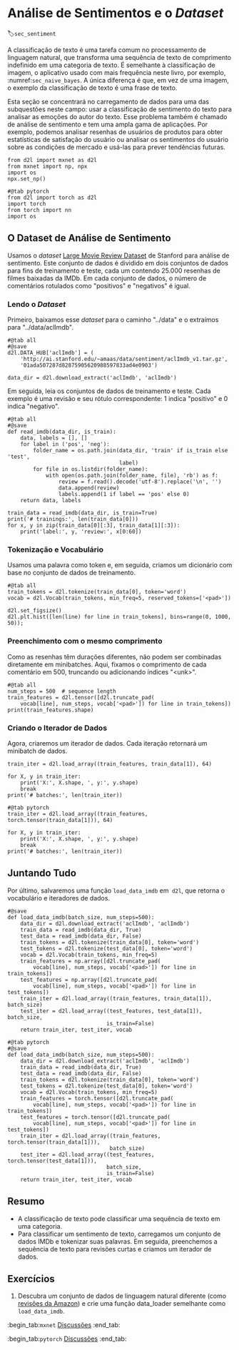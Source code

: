 # Análise de Sentimentos e o *Dataset*
:label:`sec_sentiment`


A classificação de texto é uma tarefa comum no processamento de linguagem natural, que transforma uma sequência de texto de comprimento indefinido em uma categoria de texto. É semelhante à classificação de imagem, o aplicativo usado com mais frequência neste livro, por exemplo, :numref:`sec_naive_bayes`. A única diferença é que, em vez de uma imagem, o exemplo da classificação de texto é uma frase de texto.

Esta seção se concentrará no carregamento de dados para uma das subquestões neste campo: usar a classificação de sentimento do texto para analisar as emoções do autor do texto. Esse problema também é chamado de análise de sentimento e tem uma ampla gama de aplicações. Por exemplo, podemos analisar resenhas de usuários de produtos para obter estatísticas de satisfação do usuário ou analisar os sentimentos do usuário sobre as condições de mercado e usá-las para prever tendências futuras.

```{.python .input}
from d2l import mxnet as d2l
from mxnet import np, npx
import os
npx.set_np()
```

```{.python .input}
#@tab pytorch
from d2l import torch as d2l
import torch
from torch import nn
import os
```

## O Dataset de Análise de Sentimento

Usamos o *dataset* [Large Movie Review Dataset](https://ai.stanford.edu/~amaas/data/sentiment/)  de Stanford para análise de sentimento. Este conjunto de dados é dividido em dois conjuntos de dados para fins de treinamento e teste, cada um contendo 25.000 resenhas de filmes baixadas da IMDb. Em cada conjunto de dados, o número de comentários rotulados como "positivos" e "negativos" é igual.

###  Lendo o *Dataset*

Primeiro, baixamos esse *dataset* para o caminho "../data" e o extraímos para "../data/aclImdb".

```{.python .input}
#@tab all
#@save
d2l.DATA_HUB['aclImdb'] = (
    'http://ai.stanford.edu/~amaas/data/sentiment/aclImdb_v1.tar.gz',
    '01ada507287d82875905620988597833ad4e0903')

data_dir = d2l.download_extract('aclImdb', 'aclImdb')
```

Em seguida, leia os conjuntos de dados de treinamento e teste. Cada exemplo é uma revisão e seu rótulo correspondente: 1 indica "positivo" e 0 indica "negativo".

```{.python .input}
#@tab all
#@save
def read_imdb(data_dir, is_train):
    data, labels = [], []
    for label in ('pos', 'neg'):
        folder_name = os.path.join(data_dir, 'train' if is_train else 'test',
                                   label)
        for file in os.listdir(folder_name):
            with open(os.path.join(folder_name, file), 'rb') as f:
                review = f.read().decode('utf-8').replace('\n', '')
                data.append(review)
                labels.append(1 if label == 'pos' else 0)
    return data, labels

train_data = read_imdb(data_dir, is_train=True)
print('# trainings:', len(train_data[0]))
for x, y in zip(train_data[0][:3], train_data[1][:3]):
    print('label:', y, 'review:', x[0:60])
```

### Tokenização e Vocabulário

Usamos uma palavra como token e, em seguida, criamos um dicionário com base no conjunto de dados de treinamento.

```{.python .input}
#@tab all
train_tokens = d2l.tokenize(train_data[0], token='word')
vocab = d2l.Vocab(train_tokens, min_freq=5, reserved_tokens=['<pad>'])

d2l.set_figsize()
d2l.plt.hist([len(line) for line in train_tokens], bins=range(0, 1000, 50));
```

### Preenchimento com o mesmo comprimento

Como as resenhas têm durações diferentes, não podem ser combinadas diretamente em minibatches. Aqui, fixamos o comprimento de cada comentário em 500, truncando ou adicionando índices "&lt;unk&gt;".

```{.python .input}
#@tab all
num_steps = 500  # sequence length
train_features = d2l.tensor([d2l.truncate_pad(
    vocab[line], num_steps, vocab['<pad>']) for line in train_tokens])
print(train_features.shape)
```

### Criando o Iterador de Dados

Agora, criaremos um iterador de dados. Cada iteração retornará um minibatch de dados.

```{.python .input}
train_iter = d2l.load_array((train_features, train_data[1]), 64)

for X, y in train_iter:
    print('X:', X.shape, ', y:', y.shape)
    break
print('# batches:', len(train_iter))
```

```{.python .input}
#@tab pytorch
train_iter = d2l.load_array((train_features, torch.tensor(train_data[1])), 64)

for X, y in train_iter:
    print('X:', X.shape, ', y:', y.shape)
    break
print('# batches:', len(train_iter))
```

## Juntando Tudo

Por último, salvaremos uma função `load_data_imdb` em` d2l`, que retorna o vocabulário e iteradores de dados.

```{.python .input}
#@save
def load_data_imdb(batch_size, num_steps=500):
    data_dir = d2l.download_extract('aclImdb', 'aclImdb')
    train_data = read_imdb(data_dir, True)
    test_data = read_imdb(data_dir, False)
    train_tokens = d2l.tokenize(train_data[0], token='word')
    test_tokens = d2l.tokenize(test_data[0], token='word')
    vocab = d2l.Vocab(train_tokens, min_freq=5)
    train_features = np.array([d2l.truncate_pad(
        vocab[line], num_steps, vocab['<pad>']) for line in train_tokens])
    test_features = np.array([d2l.truncate_pad(
        vocab[line], num_steps, vocab['<pad>']) for line in test_tokens])
    train_iter = d2l.load_array((train_features, train_data[1]), batch_size)
    test_iter = d2l.load_array((test_features, test_data[1]), batch_size,
                               is_train=False)
    return train_iter, test_iter, vocab
```

```{.python .input}
#@tab pytorch
#@save
def load_data_imdb(batch_size, num_steps=500):
    data_dir = d2l.download_extract('aclImdb', 'aclImdb')
    train_data = read_imdb(data_dir, True)
    test_data = read_imdb(data_dir, False)
    train_tokens = d2l.tokenize(train_data[0], token='word')
    test_tokens = d2l.tokenize(test_data[0], token='word')
    vocab = d2l.Vocab(train_tokens, min_freq=5)
    train_features = torch.tensor([d2l.truncate_pad(
        vocab[line], num_steps, vocab['<pad>']) for line in train_tokens])
    test_features = torch.tensor([d2l.truncate_pad(
        vocab[line], num_steps, vocab['<pad>']) for line in test_tokens])
    train_iter = d2l.load_array((train_features, torch.tensor(train_data[1])),
                                batch_size)
    test_iter = d2l.load_array((test_features, torch.tensor(test_data[1])),
                               batch_size,
                               is_train=False)
    return train_iter, test_iter, vocab
```

## Resumo

* A classificação de texto pode classificar uma sequência de texto em uma categoria.
* Para classificar um sentimento de texto, carregamos um conjunto de dados IMDb e tokenizar suas palavras. Em seguida, preenchemos a sequência de texto para revisões curtas e criamos um iterador de dados.

## Exercícios

1. Descubra um conjunto de dados de linguagem natural diferente (como [revisões da Amazon](https://snap.stanford.edu/data/web-Amazon.html)) e crie uma função data_loader semelhante como `load_data_imdb`.

:begin_tab:`mxnet`
[Discussões](https://discuss.d2l.ai/t/391)
:end_tab:


:begin_tab:`pytorch`
[Discussões](https://discuss.d2l.ai/t/1387)
:end_tab:
<!--stackedit_data:
eyJoaXN0b3J5IjpbLTE5NzA3NTE2ODIsMTE5ODA3NjYwNiwtMT
gzNDI1MjAyNiw2OTA2NzM4MThdfQ==
-->